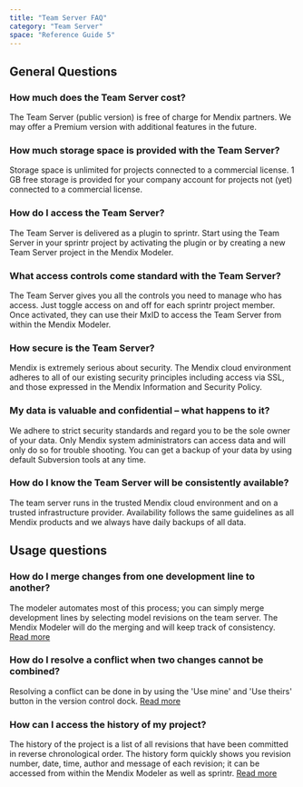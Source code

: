 ```yaml
---
title: "Team Server FAQ"
category: "Team Server"
space: "Reference Guide 5"
---
```



## General Questions

### How much does the Team Server cost?

The Team Server (public version) is free of charge for Mendix partners. We may offer a Premium version with additional features in the future.

### How much storage space is provided with the Team Server?

Storage space is unlimited for projects connected to a commercial license. 1 GB free storage is provided for your company account for projects not (yet) connected to a commercial license.

### How do I access the Team Server?

The Team Server is delivered as a plugin to sprintr. Start using the Team Server in your sprintr project by activating the plugin or by creating a new Team Server project in the Mendix Modeler.

### What access controls come standard with the Team Server?

The Team Server gives you all the controls you need to manage who has access. Just toggle access on and off for each sprintr project member. Once activated, they can use their MxID to access the Team Server from within the Mendix Modeler.

### How secure is the Team Server?

Mendix is extremely serious about security. The Mendix cloud environment adheres to all of our existing security principles including access via SSL, and those expressed in the Mendix Information and Security Policy.

### My data is valuable and confidential – what happens to it?

We adhere to strict security standards and regard you to be the sole owner of your data. Only Mendix system administrators can access data and will only do so for trouble shooting. You can get a backup of your data by using default Subversion tools at any time.

### How do I know the Team Server will be consistently available?

The team server runs in the trusted Mendix cloud environment and on a trusted infrastructure provider. Availability follows the same guidelines as all Mendix products and we always have daily backups of all data.

## Usage questions

### How do I merge changes from one development line to another?

The modeler automates most of this process; you can simply merge development lines by selecting model revisions on the team server. The Mendix Modeler will do the merging and will keep track of consistency. [Read more](version-control-concepts)

### How do I resolve a conflict when two changes cannot be combined?

Resolving a conflict can be done in by using the 'Use mine' and 'Use theirs' button in the version control dock. [Read more](version-control-scenarios)

### How can I access the history of my project?

The history of the project is a list of all revisions that have been committed in reverse chronological order. The history form quickly shows you revision number, date, time, author and message of each revision; it can be accessed from within the Mendix Modeler as well as sprintr. [Read more](version-control-scenarios)
